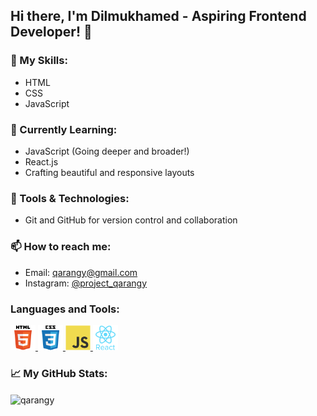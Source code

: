 ## Hi there, I'm Dilmukhamed - Aspiring Frontend Developer! 👋

### 🚀 My Skills:

- HTML
- CSS
- JavaScript

### 🌱 Currently Learning:

- JavaScript (Going deeper and broader!)
- React.js
- Crafting beautiful and responsive layouts

### 🔧 Tools & Technologies:

- Git and GitHub for version control and collaboration

### 📫 How to reach me:

- Email: qarangy@gmail.com
- Instagram: [@project_qarangy](https://www.instagram.com/project_qarangy/)


<h3 align="left">Languages and Tools:</h3>
<p align="left">  <a href="https://www.w3.org/html/" target="_blank" rel="noreferrer"> <img src="https://raw.githubusercontent.com/devicons/devicon/master/icons/html5/html5-original-wordmark.svg" alt="html5" width="40" height="40"/> </a> <a href="https://www.w3schools.com/css/" target="_blank" rel="noreferrer"> <img src="https://raw.githubusercontent.com/devicons/devicon/master/icons/css3/css3-original-wordmark.svg" alt="css3" width="40" height="40"/> </a> <a href="https://developer.mozilla.org/en-US/docs/Web/JavaScript" target="_blank" rel="noreferrer"> <img src="https://raw.githubusercontent.com/devicons/devicon/master/icons/javascript/javascript-original.svg" alt="javascript" width="40" height="40"/> </a> <a href="https://reactjs.org/" target="_blank" rel="noreferrer"> <img src="https://raw.githubusercontent.com/devicons/devicon/master/icons/react/react-original-wordmark.svg" alt="react" width="40" height="40"/> </a> </p>


### 📈 My GitHub Stats:

<p><img align="center" src="https://github-readme-stats.vercel.app/api/top-langs?username=qarangy&show_icons=true&locale=en&layout=compact" alt="qarangy" /></p>
